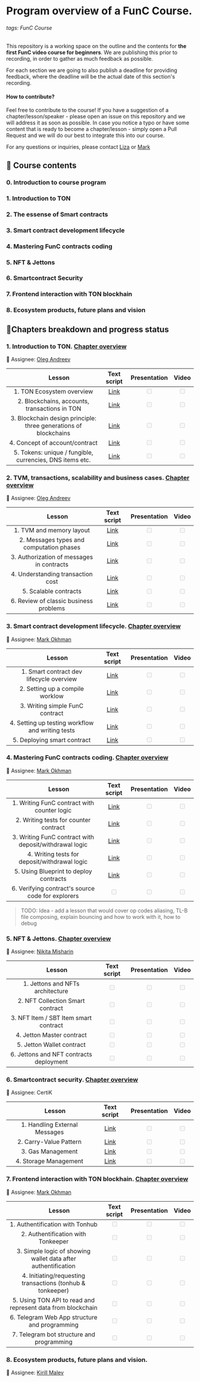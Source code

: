 # Program overview of a FunC Course.
###### tags: FunC Course

This repository is a working space on the outline and the contents for **the first FunC video course for beginners**. We are publishing this prior to recording, in order to gather as much feedback as possible.

For each section we are going to also publish a deadline for providing feedback, where the deadline will be the actual date of this section's recording.

#### How to contribute?

Feel free to contribute to the course! If you have a suggestion of a chapter/lesson/speaker - please open an issue on this repository and we will address it as soon as possible. In case you notice a typo or have some content that is ready to become a chapter/lesson - simply open a Pull Request and we will do our best to integrate this into our course.

For any questions or inquiries, please contact [Liza](https://t.me/Vetach) or [Mark](https://t.me/markokhman)

## :book: Course contents

### 0. Introduction to course program

### 1. Introduction to TON

### 2. The essense of Smart contracts

### 3. Smart contract development lifecycle

### 4. Mastering FunC contracts coding

### 5. NFT & Jettons

### 6. Smartcontract Security

### 7. Frontend interaction with TON blockhain

### 8. Ecosystem products, future plans and vision

## :pencil:Chapters breakdown and progress status

### 1. Introduction to TON. [Chapter overview](https://github.com/markokhman/func-course/tree/main/Chapter%201)

:bust_in_silhouette: Assignee: [Oleg Andreev](https://t.me/oleganza)

| &nbsp;&nbsp; &nbsp; &nbsp; &nbsp; &nbsp;&nbsp; &nbsp; &nbsp; **Lesson** &nbsp;&nbsp; &nbsp; &nbsp; &nbsp; |          **Text script**          |         **Presentation**          |             **Video**             |
| :-------------------------------------------------------------------------------------------------------: | :-------------------------------: | :-------------------------------: | :-------------------------------: |
|                                 1. TON Ecosystem overview                                 | [Link](https://github.com/markokhman/func-course/blob/main/Chapter%201/Lesson%201.md) | <input type="checkbox" disabled/> | <input type="checkbox" disabled/> |
|                                  2. Blockchains, accounts, transactions in TON                                  | [Link](https://github.com/markokhman/func-course/blob/main/Chapter%201/Lesson%202.md) | <input type="checkbox" disabled/> | <input type="checkbox" disabled/> |
|                               3. Blockchain design principle: three generations of blockchains                               | [Link](https://github.com/markokhman/func-course/blob/main/Chapter%201/Lesson%203.md) | <input type="checkbox" disabled/> | <input type="checkbox" disabled/> |
|                            4. Concept of account/contract                             | [Link](https://github.com/markokhman/func-course/blob/main/Chapter%201/Lesson%204.md) | <input type="checkbox" disabled/> | <input type="checkbox" disabled/> |
|                                     5. Tokens: unique / fungible, currencies, DNS items etc.                                      | [Link](https://github.com/markokhman/func-course/blob/main/Chapter%201/Lesson%205.md) | <input type="checkbox" disabled/> | <input type="checkbox" disabled/> |


### 2. TVM, transactions, scalability and business cases. [Chapter overview](https://github.com/markokhman/func-course/tree/main/Chapter%202)

:bust_in_silhouette: Assignee: [Oleg Andreev](https://t.me/oleganza)

| &nbsp;&nbsp; &nbsp; &nbsp; &nbsp; &nbsp;&nbsp; &nbsp; &nbsp; **Lesson** &nbsp;&nbsp; &nbsp; &nbsp; &nbsp; |          **Text script**          |         **Presentation**          |             **Video**             |
| :-------------------------------------------------------------------------------------------------------: | :-------------------------------: | :-------------------------------: | :-------------------------------: |
|                                 1. TVM and memory layout                                  | [Link](https://github.com/markokhman/func-course/blob/main/Chapter%202/Lesson%201.md) | <input type="checkbox" disabled/> | <input type="checkbox" disabled/> |
|                                     2. Messages types and computation phases                                     | [Link](https://github.com/markokhman/func-course/blob/main/Chapter%202/Lesson%202.md) | <input type="checkbox" disabled/> | <input type="checkbox" disabled/> |
|                                             3. Authorization of messages in contracts                                            | [Link](https://github.com/markokhman/func-course/blob/main/Chapter%202/Lesson%203.md) | <input type="checkbox" disabled/> | <input type="checkbox" disabled/> |
|                                           4.  Understanding transaction cost                                           | [Link](https://github.com/markokhman/func-course/blob/main/Chapter%202/Lesson%204.md) | <input type="checkbox" disabled/> | <input type="checkbox" disabled/> |
|                                  5. Scalable contracts                                   | [Link](https://github.com/markokhman/func-course/blob/main/Chapter%202/Lesson%205.md) | <input type="checkbox" disabled/> | <input type="checkbox" disabled/> |
|                                  6. Review of classic business problems                                   | [Link](https://github.com/markokhman/func-course/blob/main/Chapter%202/Lesson%206.md) | <input type="checkbox" disabled/> | <input type="checkbox" disabled/> |








### 3. Smart contract development lifecycle. [Chapter overview](https://github.com/markokhman/func-course/tree/main/Chapter%203)

:bust_in_silhouette: Assignee: [Mark Okhman](https://t.me/markokhman)

| &nbsp;&nbsp; &nbsp; &nbsp; &nbsp; &nbsp;&nbsp; &nbsp; &nbsp; **Lesson** &nbsp;&nbsp; &nbsp; &nbsp; &nbsp; |                                    **Text script**                                    |         **Presentation**          |             **Video**             |
| :-------------------------------------------------------------------------------------------------------: | :-----------------------------------------------------------------------------------: | :-------------------------------: | :-------------------------------: |
|                                 1. Smart contract dev lifecycle overview                                  | [Link](https://github.com/markokhman/func-course/blob/main/Chapter%203/Lesson%201.md) | <input type="checkbox" disabled/> | <input type="checkbox" disabled/> |
|                                      2. Setting up a compile worklow                                      | [Link](https://github.com/markokhman/func-course/blob/main/Chapter%203/Lesson%202.md) | <input type="checkbox" disabled/> | <input type="checkbox" disabled/> |
|                                      3. Writing simple FunC contract                                      | [Link](https://github.com/markokhman/func-course/blob/main/Chapter%203/Lesson%203.md) | <input type="checkbox" disabled/> | <input type="checkbox" disabled/> |
|                             4. Setting up testing workflow and writing tests                              | [Link](https://github.com/markokhman/func-course/blob/main/Chapter%203/Lesson%204.md) | <input type="checkbox" disabled/> | <input type="checkbox" disabled/> |
|                                        5. Deploying smart contract                                        | [Link](https://github.com/markokhman/func-course/blob/main/Chapter%203/Lesson%205.md) | <input type="checkbox" disabled/> | <input type="checkbox" disabled/> |

### 4. Mastering FunC contracts coding. [Chapter overview](https://github.com/markokhman/func-course/tree/main/Chapter%204)

:bust_in_silhouette: Assignee: [Mark Okhman](https://t.me/markokhman)

| &nbsp;&nbsp; &nbsp; &nbsp; &nbsp; &nbsp;&nbsp; &nbsp; &nbsp; **Lesson** &nbsp;&nbsp; &nbsp; &nbsp; &nbsp; |                                    **Text script**                                    |         **Presentation**          |             **Video**             |
| :-------------------------------------------------------------------------------------------------------: | :-----------------------------------------------------------------------------------: | :-------------------------------: | :-------------------------------: |
|                                1. Writing FunC contract with counter logic                                | [Link](https://github.com/markokhman/func-course/blob/main/Chapter%204/Lesson%201.md) | <input type="checkbox" disabled/> | <input type="checkbox" disabled/> |
|                                   2. Writing tests for counter contract                                   | [Link](https://github.com/markokhman/func-course/blob/main/Chapter%204/Lesson%202.md) | <input type="checkbox" disabled/> | <input type="checkbox" disabled/> |
|                          3. Writing FunC contract with deposit/withdrawal logic                           | [Link](https://github.com/markokhman/func-course/blob/main/Chapter%204/Lesson%203.md) | <input type="checkbox" disabled/> | <input type="checkbox" disabled/> |
|                               4. Writing tests for deposit/withdrawal logic                               | [Link](https://github.com/markokhman/func-course/blob/main/Chapter%204/Lesson%204.md) | <input type="checkbox" disabled/> | <input type="checkbox" disabled/> |
|                               5. Using Blueprint to deploy contracts                               | [Link](https://github.com/markokhman/func-course/blob/main/Chapter%204/Lesson%205.md) | <input type="checkbox" disabled/> | <input type="checkbox" disabled/> |
|                               6. Verifying contract's source code for explorers                               | <input type="checkbox" disabled/> | <input type="checkbox" disabled/> | <input type="checkbox" disabled/> |

> TODO: Idea - add a lesson that would cover op codes aliasing, TL-B file composing, explain bouncing and how to work with it, how to debug

### 5. NFT & Jettons. [Chapter overview](https://github.com/markokhman/func-course/tree/main/Chapter%205)

:bust_in_silhouette: Assignee: [Nikita Misharin](@thesmartnik)

| &nbsp;&nbsp; &nbsp; &nbsp; &nbsp; &nbsp;&nbsp; &nbsp; &nbsp; **Lesson** &nbsp;&nbsp; &nbsp; &nbsp; &nbsp; |          **Text script**          |         **Presentation**          |             **Video**             |
| :-------------------------------------------------------------------------------------------------------: | :-------------------------------: | :-------------------------------: | :-------------------------------: |
|                                    1. Jettons and NFTs architecture                                    | <input type="checkbox" disabled/> | <input type="checkbox" disabled/> | <input type="checkbox" disabled/> |
|                                      2. NFT Collection Smart contract                                      | <input type="checkbox" disabled/> | <input type="checkbox" disabled/> | <input type="checkbox" disabled/> |
|                                     3. NFT Item / SBT Item smart contract                                     | <input type="checkbox" disabled/> | <input type="checkbox" disabled/> | <input type="checkbox" disabled/> |
|                                     4. Jetton Master contract                                      | <input type="checkbox" disabled/> | <input type="checkbox" disabled/> | <input type="checkbox" disabled/> |
|                                           5. Jetton Wallet contract                                           | <input type="checkbox" disabled/> | <input type="checkbox" disabled/> | <input type="checkbox" disabled/> |
|                                           6. Jettons and NFT contracts deployment                                            | <input type="checkbox" disabled/> | <input type="checkbox" disabled/> | <input type="checkbox" disabled/> |

### 6. Smartcontract security. [Chapter overview](https://github.com/markokhman/func-course/tree/main/Chapter%206)

:bust_in_silhouette: Assignee: CertiK

| &nbsp;&nbsp; &nbsp; &nbsp; &nbsp; &nbsp;&nbsp; &nbsp; &nbsp; **Lesson** &nbsp;&nbsp; &nbsp; &nbsp; &nbsp; |          **Text script**          |         **Presentation**          |             **Video**             |
| :-------------------------------------------------------------------------------------------------------: | :-------------------------------: | :-------------------------------: | :-------------------------------: |
|                                      1. Handling External Messages                                      | [Link](Chapter%206/Lesson%201.md) | <input type="checkbox" disabled/> | <input type="checkbox" disabled/> |
|                                    2. Carry-Value Pattern                                     | [Link](Chapter%206/Lesson%202.md) | <input type="checkbox" disabled/> | <input type="checkbox" disabled/> |
|                       3. Gas Management                       | [Link](Chapter%206/Lesson%203.md)  | <input type="checkbox" disabled/> | <input type="checkbox" disabled/> |
|                        4. Storage Management                         | [Link](Chapter%206/Lesson%204.md) | <input type="checkbox" disabled/> | <input type="checkbox" disabled/> |


### 7. Frontend interaction with TON blockhain. [Chapter overview](https://github.com/markokhman/func-course/tree/main/Chapter%207)

:bust_in_silhouette: Assignee: [Mark Okhman](https://t.me/markokhman)

| &nbsp;&nbsp; &nbsp; &nbsp; &nbsp; &nbsp;&nbsp; &nbsp; &nbsp; **Lesson** &nbsp;&nbsp; &nbsp; &nbsp; &nbsp; |          **Text script**          |         **Presentation**          |             **Video**             |
| :-------------------------------------------------------------------------------------------------------: | :-------------------------------: | :-------------------------------: | :-------------------------------: |
|                                      1. Authentification with Tonhub                                      | <input type="checkbox" disabled/> | <input type="checkbox" disabled/> | <input type="checkbox" disabled/> |
|                                    2. Authentification with Tonkeeper                                     | <input type="checkbox" disabled/> | <input type="checkbox" disabled/> | <input type="checkbox" disabled/> |
|                       3. Simple logic of showing wallet data after authentification                       | <input type="checkbox" disabled/> | <input type="checkbox" disabled/> | <input type="checkbox" disabled/> |
|                        4. Initiating/requesting transactions (tonhub & tonkeeper)                         | <input type="checkbox" disabled/> | <input type="checkbox" disabled/> | <input type="checkbox" disabled/> |
|                        5. Using TON API to read and represent data from blockchain                        | <input type="checkbox" disabled/> | <input type="checkbox" disabled/> | <input type="checkbox" disabled/> |
|                               6. Telegram Web App structure and programming                               | <input type="checkbox" disabled/> | <input type="checkbox" disabled/> | <input type="checkbox" disabled/> |
|                                 7. Telegram bot structure and programming                                 | <input type="checkbox" disabled/> | <input type="checkbox" disabled/> | <input type="checkbox" disabled/> |

### 8. Ecosystem products, future plans and vision.

:bust_in_silhouette: Assignee: [Kirill Malev](https://t.me/malev)
